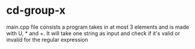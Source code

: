 # cd-group-x

main.cpp file consists a program takes in at most 3 elements and is made with U, \* and +.
It will take one string as input and check if it's valid or invalid for the regular expression
